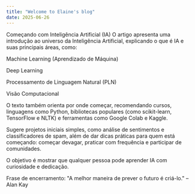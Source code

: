 ```yaml
---
title: "Welcome to Elaine's blog"
date: 2025-06-26
---
```


Começando com Inteligência Artificial (IA)
O artigo apresenta uma introdução ao universo da Inteligência Artificial, explicando o que é IA e suas principais áreas, como:

Machine Learning (Aprendizado de Máquina)

Deep Learning

Processamento de Linguagem Natural (PLN)

Visão Computacional

O texto também orienta por onde começar, recomendando cursos, linguagens como Python, bibliotecas populares (como scikit-learn, TensorFlow e NLTK) e ferramentas como Google Colab e Kaggle.

Sugere projetos iniciais simples, como análise de sentimentos e classificadores de spam, além de dar dicas práticas para quem está começando: começar devagar, praticar com frequência e participar de comunidades.

O objetivo é mostrar que qualquer pessoa pode aprender IA com curiosidade e dedicação.

Frase de encerramento:
"A melhor maneira de prever o futuro é criá-lo." – Alan Kay
